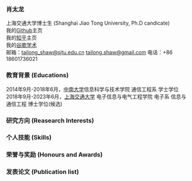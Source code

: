 ### 肖太龙
上海交通大学博士生 (Shanghai Jiao Tong University, Ph.D candicate)<br>
我的[Github](https://github.com/XiaoTailong)主页<br>
我的[知乎](https://www.zhihu.com/people/xiao-tai-long-16)主页 <br>
我的[谷歌学术](https://scholar.google.com/citations?user=qo67_eUAAAAJ&hl=en) <br>
邮箱：tailong_shaw@sjtu.edu.cn tailong.shaw@gmail.com
电话：+86 18601736021

### 教育背景 (Educations)
2014年9月-2018年6月，[中南大学](https://baike.baidu.com/item/%E4%B8%AD%E5%8D%97%E5%A4%A7%E5%AD%A6)信息科学与技术学院 通信工程系 学士学位
2018年9月-2023年6月，[上海交通大学](https://baike.baidu.com/item/%E4%B8%8A%E6%B5%B7%E4%BA%A4%E9%80%9A%E5%A4%A7%E5%AD%A6) 电子信息与电气工程学院 电子系 信息与通信工程 博士学位(候选)

### 研究方向 (Reasearch Interests)





### 个人技能 (Skills)


### 荣誉与奖励 (Honours and Awards)

### 发表论文 (Publication list)



